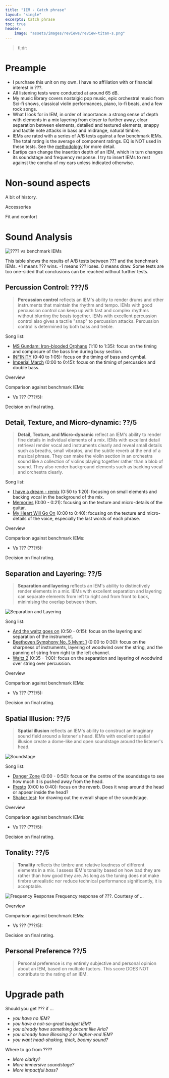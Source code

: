 ```yaml
---
title: "IEM - Catch phrase"
layout: "single"
excerpts: Catch phrase
toc: true
header:
    image: "assets/images/reviews/review-titan-s.png"
---
```


> tl;dr: 

# Preample

- I purchase this unit on my own. I have no affiliation with or financial interest in ???.
- All listening tests were conducted at around 65 dB. 
- My music library covers nostalgic pop music, epic orchestral music from Sci-fi shows, classical violin performances, piano, lo-fi beats, and a few rock songs.
- What I look for in IEM, in order of importance: a strong sense of depth with elements in a mix layering from closer to further away, clear separation between elements, detailed and textured elements, snappy and tactile note attacks in bass and midrange, natural timbre. 
- IEMs are rated with a series of A/B tests against a few benchmark IEMs. The total rating is the average of component ratings. EQ is NOT used in these tests. See the [methodology](/methodology) for more detail. 
- Eartips can change the insertion depth of an IEM, which in turn changes its soundstage and frequency response. I try to insert IEMs to rest against the concha of my ears unless indicated otherwise.

# Non-sound aspects

A bit of history.

Accessories

Fit and comfort

# Sound Analysis

![???? vs benchmark IEMs](/assets/images/reviews/compare-titan-s.png)

This table shows the results of A/B tests between ??? and the benchmark IEMs. +1 means ??? wins. -1 means ??? loses. 0 means draw. Some tests are too one-sided that conclusions can be reached without further tests. 

## Percussion Control: ???/5

> **Percussion control** reflects an IEM's ability to render drums and other instruments that maintain the rhythm and tempo. IEMs with good percussion control can keep up with fast and complex rhythms without blurring the beats together. IEMs with excellent percussion control also gives a tactile "snap" to percussion attacks. Percussion control is determined by both bass and treble. 

Song list:
- [MS Gundam: Iron-blooded Orphans](https://open.spotify.com/track/4VrKSDOKLD9dRkeLScYfPD?si=77b3b26533e9472d) (1:10 to 1:35): focus on the timing and composure of the bass line during busy section.
- [INFINITY](https://open.spotify.com/track/2ws1dIEMyUCNiqoB0tIyXw?si=58852728badb4342) (0:40 to 1:05): focus on the timing of bass and cymbal.
- [Imperial March](https://open.spotify.com/track/7dO9OAZUF4LIK5iZ1gROW3?si=f2643c07408d484a) (0:00 to 0:45): focus on the timing of percussion and double bass.

Overview

Comparison against benchmark IEMs:
- Vs ??? (???/5): 

Decision on final rating.

## Detail, Texture, and Micro-dynamic: ??/5

> **Detail, Texture, and Micro-dynamic** reflect an IEM's ability to render fine details in individual elements of a mix. IEMs with excellent detail retrieval render vocal and instruments clearly and reveal small details such as breaths, small vibratos, and the subtle reverb at the end of a musical phrase. They can make the violin section in an orchestra sound like a collection of violins playing together rather than a blob of sound. They also render background elements such as backing vocal and orchestra clearly.

Song list:
- [I have a dream - remix](https://open.spotify.com/track/27MwRZAo8jDXfdHFx8E6cX?si=b013815e147a4810) (0:50 to 1:20): focusing on small elements and backing vocal in the background of the mix.
- [Memories](https://open.spotify.com/track/0PezhWEYlDODxIAKefyINk?si=942f4efd10364c21) (0:00 - 0:21): focusing on the texture and micro-details of the guitar.
- [My Heart Will Go On](https://open.spotify.com/track/33LC84JgLvK2KuW43MfaNq?si=a559df67fdd143b2) (0:00 to 0:40): focusing on the texture and micro-details of the voice, especially the last words of each phrase.

Overview

Comparison against benchmark IEMs:
- Vs ??? (???/5): 

Decision on final rating.

## Separation and Layering: ??/5

> **Separation and layering** reflects an IEM's ability to distinctively render elements in a mix. IEMs with excellent separation and layering can separate elements from left to right and from front to back, minimising the overlap between them. 

![Separation and Layering](/assets/images/separation-layering.png)

Song list:
- [And the waltz goes on](https://open.spotify.com/track/6gvQHafvp7j7eanVD269Jj?si=b23ed34b8e7840f3) (0:50 - 0:15): focus on the layering and separation of the instrument.
- [Beethoven Symphony No. 5 Mvmt 1](https://open.spotify.com/track/4mw5oRBKNBfNV0dXAOIcne?si=dfd0770f575a4307) (0:00 to 0:30): focus on the sharpness of instruments, layering of woodwind over the string, and the panning of string from right to the left channel.
- [Waltz 2](https://open.spotify.com/track/0pjCsB0XNSyqM9UazlTODC?si=1d2977189fbf446a) (0:35 - 1:00): focus on the separation and layering of woodwind over string over percussion.

Overview

Comparison against benchmark IEMs:
- Vs ??? (???/5): 

Decision on final rating.

## Spatial Illusion: ??/5

> **Spatial illusion** reflects an IEM's ability to construct an imaginary sound field around a listener's head. IEMs with excellent spatial illusion create a dome-like and open soundstage around the listener's head.

![Soundstage](/assets/images/soundstage.png)

Song list:
- [Danger Zone](https://open.spotify.com/track/34x6hEJgGAOQvmlMql5Ige?si=df966c1603864c67) (0:00 - 0:50): focus on the centre of the soundstage to see how much it is pushed away from the head.
- [Presto](https://open.spotify.com/track/5jWKziVgN8Bq1Mjrw9hbUt?si=bb3a3fd523ff420f) (0:00 to 0:40): focus on the reverb. Does it wrap around the head or appear inside the head?
- [Shaker test](https://open.spotify.com/track/2ichfXkILYFJEhk0z8ULAm?si=55e977db2576477d): for drawing out the overall shape of the soundstage.

Overview

Comparison against benchmark IEMs:
- Vs ??? (???/5): 

Decision on final rating.

## Tonality: ??/5

> **Tonality** reflects the timbre and relative loudness of different elements in a mix. I assess IEM's tonality based on how bad they are rather than how good they are. As long as the tuning does not make timbre unrealistic nor reduce technical performance significantly, it is acceptable.

![Frequency Response](/assets/images/reviews/fr-aria.png)
Frequency response of ???. Courtesy of ...

Overview

Comparison against benchmark IEMs:
- Vs ??? (???/5): 

Decision on final rating.

## Personal Preference ??/5

> Personal preference is my entirely subjective and personal opinion about an IEM, based on multiple factors. This score DOES NOT contribute to the rating of an IEM.



# Upgrade path

Should you get ??? if ...
- *you have no IEM?* 
- *you have a not-so-great budget IEM?* 
- *you already have something decent like Aria?* 
- *you already have Blessing 2 or higher-end IEM?* 
- *you want head-shaking, thick, boomy sound?* 

Where to go from ????
- *More clarity?* 
- *More immersive soundstage?* 
- *More impactful bass?* 